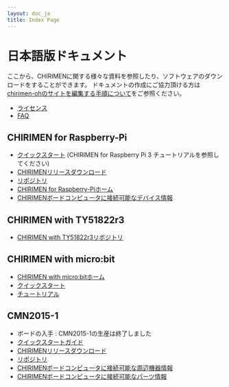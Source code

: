 ```yaml
---
layout: doc_ja
title: Index Page
---
```


# 日本語版ドキュメント

ここから、CHIRIMENに関する様々な資料を参照したり、ソフトウェアのダウンロードをすることができます。
ドキュメントの作成にご協力頂ける方は[chirimen-ohのサイトを編集する手順について](https://github.com/chirimen-oh/chirimen-oh.github.io)をご参照ください。 

* [ライセンス](../../license/)
* [FAQ](FAQ.html)

## CHIRIMEN for Raspberry-Pi

* [クイックスタート](https://tutorial.chirimen.org/raspi/) (CHIRIMEN for Raspberry Pi 3 チュートリアルを参照してください)
* [CHIRIMENリリースダウンロード](https://github.com/chirimen-oh/chirimen/releases)
* [リポジトリ](https://github.com/chirimen-oh/chirimen)
* [CHIRIMEN for Raspberry-Piホーム](https://chirimen.org/chirimen/gc/top/)
* [CHIRIMENボードコンピュータに接続可能なデバイス情報](http://chirimen.org/chirimen/gc/top/examples/)

## CHIRIMEN with TY51822r3 

* [CHIRIMEN with TY51822r3リポジトリ](https://github.com/chirimen-oh/chirimen-TY51822r3)

## CHIRIMEN with micro:bit 

* [CHIRIMEN with micro:bitホーム](https://chirimen.org/chirimen-micro-bit/)
* [クイックスタート](https://chirimen.org/chirimen-micro-bit/guidebooks/startup.html)
* [チュートリアル](https://tutorial.chirimen.org/microbit/)

## CMN2015-1

* ボードの入手 : CMN2015-1の生産は終了しました
* [クイックスタートガイド](quickStart.html)
* [CHIRIMENリリースダウンロード](http://github.com/chirimen-oh/release/releases/)
* [リポジトリ](http://github.com/chirimen-oh)
* [CHIRIMENボードコンピュータに接続可能な周辺機器情報](https://github.com/chirimen-oh/chirimen-oh.github.io/wiki/peripherals(ja))
* [CHIRIMENボードコンピュータに接続可能なパーツ情報](https://github.com/chirimen-oh/chirimen-oh.github.io/wiki/parts(ja))



